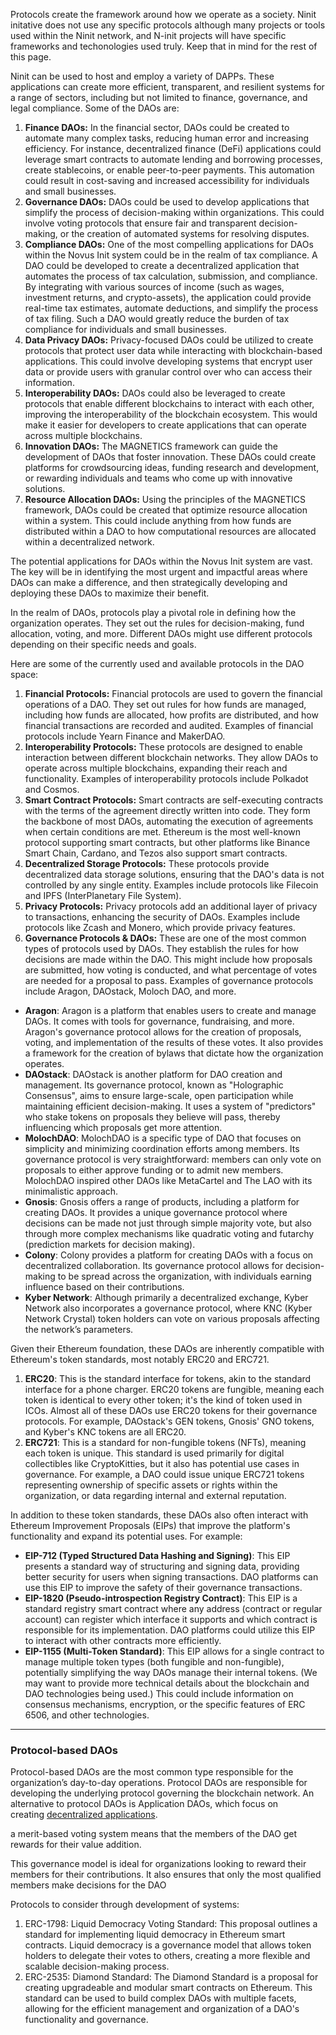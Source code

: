 Protocols create the framework around how we operate as a society. Ninit initative does not use any specific protocols although many projects or tools used within the Ninit network, and N-init projects will have specific frameworks and techonologies used truly. Keep that in mind for the rest of this page.

Ninit can be used to host and employ a variety of DAPPs. These applications can create more efficient, transparent, and resilient systems for a range of sectors, including but not limited to finance, governance, and legal compliance. Some of the DAOs are:

1. **Finance DAOs:** In the financial sector, DAOs could be created to automate many complex tasks, reducing human error and increasing efficiency. For instance, decentralized finance (DeFi) applications could leverage smart contracts to automate lending and borrowing processes, create stablecoins, or enable peer-to-peer payments. This automation could result in cost-saving and increased accessibility for individuals and small businesses.
2. **Governance DAOs:** DAOs could be used to develop applications that simplify the process of decision-making within organizations. This could involve voting protocols that ensure fair and transparent decision-making, or the creation of automated systems for resolving disputes.
3. **Compliance DAOs:** One of the most compelling applications for DAOs within the Novus Init system could be in the realm of tax compliance. A DAO could be developed to create a decentralized application that automates the process of tax calculation, submission, and compliance. By integrating with various sources of income (such as wages, investment returns, and crypto-assets), the application could provide real-time tax estimates, automate deductions, and simplify the process of tax filing. Such a DAO would greatly reduce the burden of tax compliance for individuals and small businesses.
4. **Data Privacy DAOs:** Privacy-focused DAOs could be utilized to create protocols that protect user data while interacting with blockchain-based applications. This could involve developing systems that encrypt user data or provide users with granular control over who can access their information.
5. **Interoperability DAOs:** DAOs could also be leveraged to create protocols that enable different blockchains to interact with each other, improving the interoperability of the blockchain ecosystem. This would make it easier for developers to create applications that can operate across multiple blockchains.
6. **Innovation DAOs:** The MAGNETICS framework can guide the development of DAOs that foster innovation. These DAOs could create platforms for crowdsourcing ideas, funding research and development, or rewarding individuals and teams who come up with innovative solutions.
7. **Resource Allocation DAOs:** Using the principles of the MAGNETICS framework, DAOs could be created that optimize resource allocation within a system. This could include anything from how funds are distributed within a DAO to how computational resources are allocated within a decentralized network.

The potential applications for DAOs within the Novus Init system are vast. The key will be in identifying the most urgent and impactful areas where DAOs can make a difference, and then strategically developing and deploying these DAOs to maximize their benefit.

In the realm of DAOs, protocols play a pivotal role in defining how the organization operates. They set out the rules for decision-making, fund allocation, voting, and more. Different DAOs might use different protocols depending on their specific needs and goals.

Here are some of the currently used and available protocols in the DAO space:

1. **Financial Protocols:** Financial protocols are used to govern the financial operations of a DAO. They set out rules for how funds are managed, including how funds are allocated, how profits are distributed, and how financial transactions are recorded and audited. Examples of financial protocols include Yearn Finance and MakerDAO.
2. **Interoperability Protocols:** These protocols are designed to enable interaction between different blockchain networks. They allow DAOs to operate across multiple blockchains, expanding their reach and functionality. Examples of interoperability protocols include Polkadot and Cosmos.
3. **Smart Contract Protocols:** Smart contracts are self-executing contracts with the terms of the agreement directly written into code. They form the backbone of most DAOs, automating the execution of agreements when certain conditions are met. Ethereum is the most well-known protocol supporting smart contracts, but other platforms like Binance Smart Chain, Cardano, and Tezos also support smart contracts.
4. **Decentralized Storage Protocols:** These protocols provide decentralized data storage solutions, ensuring that the DAO's data is not controlled by any single entity. Examples include protocols like Filecoin and IPFS (InterPlanetary File System).
5. **Privacy Protocols:** Privacy protocols add an additional layer of privacy to transactions, enhancing the security of DAOs. Examples include protocols like Zcash and Monero, which provide privacy features.
6. **Governance Protocols & DAOs:** These are one of the most common types of protocols used by DAOs. They establish the rules for how decisions are made within the DAO. This might include how proposals are submitted, how voting is conducted, and what percentage of votes are needed for a proposal to pass. Examples of governance protocols include Aragon, DAOstack, Moloch DAO, and more.

- **Aragon**: Aragon is a platform that enables users to create and manage DAOs. It comes with tools for governance, fundraising, and more. Aragon's governance protocol allows for the creation of proposals, voting, and implementation of the results of these votes. It also provides a framework for the creation of bylaws that dictate how the organization operates.
- **DAOstack**: DAOstack is another platform for DAO creation and management. Its governance protocol, known as "Holographic Consensus", aims to ensure large-scale, open participation while maintaining efficient decision-making. It uses a system of "predictors" who stake tokens on proposals they believe will pass, thereby influencing which proposals get more attention.
- **MolochDAO**: MolochDAO is a specific type of DAO that focuses on simplicity and minimizing coordination efforts among members. Its governance protocol is very straightforward: members can only vote on proposals to either approve funding or to admit new members. MolochDAO inspired other DAOs like MetaCartel and The LAO with its minimalistic approach.
- **Gnosis**: Gnosis offers a range of products, including a platform for creating DAOs. It provides a unique governance protocol where decisions can be made not just through simple majority vote, but also through more complex mechanisms like quadratic voting and futarchy (prediction markets for decision making).
- **Colony**: Colony provides a platform for creating DAOs with a focus on decentralized collaboration. Its governance protocol allows for decision-making to be spread across the organization, with individuals earning influence based on their contributions.
- **Kyber Network**: Although primarily a decentralized exchange, Kyber Network also incorporates a governance protocol, where KNC (Kyber Network Crystal) token holders can vote on various proposals affecting the network’s parameters.

Given their Ethereum foundation, these DAOs are inherently compatible with Ethereum's token standards, most notably ERC20 and ERC721.

1. **ERC20**: This is the standard interface for tokens, akin to the standard interface for a phone charger. ERC20 tokens are fungible, meaning each token is identical to every other token; it's the kind of token used in ICOs. Almost all of these DAOs use ERC20 tokens for their governance protocols. For example, DAOstack's GEN tokens, Gnosis' GNO tokens, and Kyber's KNC tokens are all ERC20.
2. **ERC721**: This is a standard for non-fungible tokens (NFTs), meaning each token is unique. This standard is used primarily for digital collectibles like CryptoKitties, but it also has potential use cases in governance. For example, a DAO could issue unique ERC721 tokens representing ownership of specific assets or rights within the organization, or data regarding internal and external reputation.

In addition to these token standards, these DAOs also often interact with Ethereum Improvement Proposals (EIPs) that improve the platform's functionality and expand its potential uses. For example:

- **EIP-712 (Typed Structured Data Hashing and Signing)**: This EIP presents a standard way of structuring and signing data, providing better security for users when signing transactions. DAO platforms can use this EIP to improve the safety of their governance transactions.
- **EIP-1820 (Pseudo-introspection Registry Contract)**: This EIP is a standard registry smart contract where any address (contract or regular account) can register which interface it supports and which contract is responsible for its implementation. DAO platforms could utilize this EIP to interact with other contracts more efficiently.
- **EIP-1155 (Multi-Token Standard)**: This EIP allows for a single contract to manage multiple token types (both fungible and non-fungible), potentially simplifying the way DAOs manage their internal tokens.
(We may want to provide more technical details about the blockchain and DAO technologies being used.) This could include information on consensus mechanisms, encryption, or the specific features of ERC 6506, and other technologies.

---

### Protocol-based DAOs

Protocol-based DAOs are the most common type responsible for the organization’s day-to-day operations. Protocol DAOs are responsible for developing the underlying protocol governing the blockchain network. An alternative to protocol DAOs is Application DAOs, which focus on creating [decentralized applications](https://www.blockchain-council.org/blockchain/a-beginners-guide-to-decentralized-applications/).

a merit-based voting system means that the members of the DAO get rewards for their value addition.

This governance model is ideal for organizations looking to reward their members for their contributions. It also ensures that only the most qualified members make decisions for the DAO

Protocols to consider through development of systems:

1. ERC-1798: Liquid Democracy Voting Standard: This proposal outlines a standard for implementing liquid democracy in Ethereum smart contracts. Liquid democracy is a governance model that allows token holders to delegate their votes to others, creating a more flexible and scalable decision-making process.
2. ERC-2535: Diamond Standard: The Diamond Standard is a proposal for creating upgradeable and modular smart contracts on Ethereum. This standard can be used to build complex DAOs with multiple facets, allowing for the efficient management and organization of a DAO's functionality and governance.